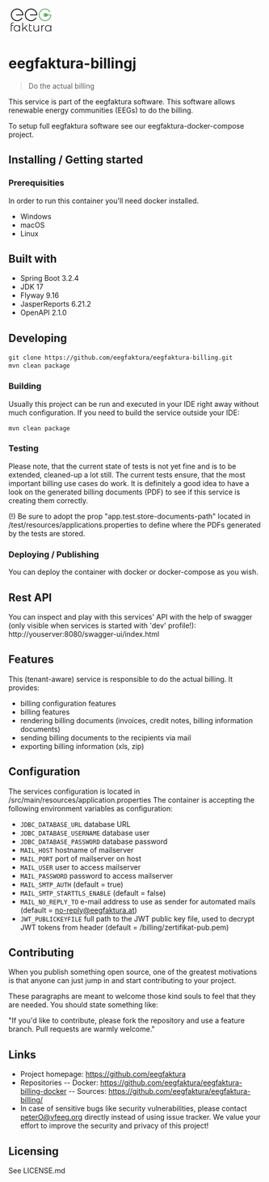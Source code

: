 ![eegfaktura Logo](https://github.com/eegfaktura/eegfaktura-billing/blob/master/eegfaktura-logo.PNG)

# eegfaktura-billingj
> Do the actual billing

This service is part of the eegfaktura software. This software allows renewable energy communities (EEGs)
to do the billing. 

To setup full eegfaktura software see our eegfaktura-docker-compose project.

## Installing / Getting started

### Prerequisities
In order to run this container you'll need docker installed.

* Windows
* macOS
* Linux

## Built with

* Spring Boot 3.2.4
* JDK 17
* Flyway 9.16
* JasperReports 6.21.2
* OpenAPI 2.1.0

## Developing

```shell
git clone https://github.com/eegfaktura/eegfaktura-billing.git
mvn clean package
```

### Building

Usually this project can be run and executed in your IDE right away without
much configuration. If you need to build the service outside your IDE:

```shell
mvn clean package
```

### Testing

Please note, that the current state of tests is not yet fine and is to be extended, cleaned-up a lot still.
The current tests ensure, that the most important billing use cases do work. It is definitely a good idea
to have a look on the generated billing documents (PDF) to see if this service is creating them correctly.

(!) Be sure to adopt the prop "app.test.store-documents-path" located in /test/resources/applications.properties
to define where the PDFs generated by the tests are stored.

### Deploying / Publishing

You can deploy the container with docker or docker-compose as you wish.

## Rest API
You can inspect and play with this services' API with the help of swagger (only visible when services is started with 'dev' profile!):
http://youserver:8080/swagger-ui/index.html

## Features

This (tenant-aware) service is responsible to do the actual billing. It provides:
* billing configuration features
* billing features
* rendering billing documents (invoices, credit notes, billing information documents)
* sending billing documents to the recipients via mail
* exporting billing information (xls, zip)

## Configuration

The services configuration is located in /src/main/resources/application.properties
The container is accepting the following environment variables as configuration:

* `JDBC_DATABASE_URL` database URL
* `JDBC_DATABASE_USERNAME` database user
* `JDBC_DATABASE_PASSWORD` database password
* `MAIL_HOST` hostname of mailserver
* `MAIL_PORT` port of mailserver on host
* `MAIL_USER` user to access mailserver
* `MAIL_PASSWORD` password to access mailserver
* `MAIL_SMTP_AUTH` (default = true)
* `MAIL_SMTP_STARTTLS_ENABLE` (default = false)
* `MAIL_NO_REPLY_TO` e-mail address to use as sender for automated mails (default = no-reply@eegfaktura.at)
* `JWT_PUBLICKEYFILE` full path to the JWT public key file, used to decrypt JWT tokens from header (default = /billing/zertifikat-pub.pem)

## Contributing

When you publish something open source, one of the greatest motivations is that
anyone can just jump in and start contributing to your project.

These paragraphs are meant to welcome those kind souls to feel that they are
needed. You should state something like:

"If you'd like to contribute, please fork the repository and use a feature
branch. Pull requests are warmly welcome."

## Links

- Project homepage: https://github.com/eegfaktura
- Repositories
  -- Docker: https://github.com/eegfaktura/eegfaktura-billing-docker
  -- Sources: https://github.com/eegfaktura/eegfaktura-billing/
- In case of sensitive bugs like security vulnerabilities, please contact
    peterO@vfeeg.org directly instead of using issue tracker. We value your effort
    to improve the security and privacy of this project!

## Licensing

See LICENSE.md
